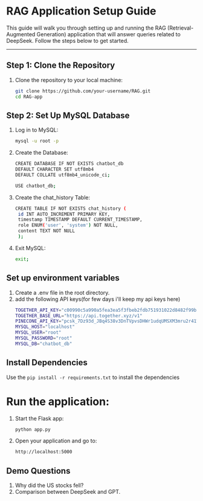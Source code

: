 # RAG Application Setup Guide

This guide will walk you through setting up and running the RAG (Retrieval-Augmented Generation) application that will answer queries related to DeepSeek. Follow the steps below to get started.


---


## Step 1: Clone the Repository

1. Clone the repository to your local machine:
   ```bash
   git clone https://github.com/your-username/RAG.git
   cd RAG-app

## Step 2: Set Up MySQL Database

1. Log in to MySQL:

    ```bash
    mysql -u root -p
2. Create the Database:
     ```bash
    CREATE DATABASE IF NOT EXISTS chatbot_db 
    DEFAULT CHARACTER SET utf8mb4 
    DEFAULT COLLATE utf8mb4_unicode_ci;
     
    USE chatbot_db;
3. Create the chat_history Table:

   ```bash
   CREATE TABLE IF NOT EXISTS chat_history (
    id INT AUTO_INCREMENT PRIMARY KEY,
    timestamp TIMESTAMP DEFAULT CURRENT_TIMESTAMP,
    role ENUM('user', 'system') NOT NULL,
    content TEXT NOT NULL
    );
4. Exit MySQL:
   ```bash
   exit;


## Set up environment variables
1. Create a .env file in the root directory.
2. add the following API keys(for few days i'll keep my api keys here)
   ```bash
   TOGETHER_API_KEY="c00990c5a990a5fea3ea5f3fbeb2fdb751931022d8482f99bd3f6bbc649f9305"
   TOGETHER_BASE_URL="https://api.together.xyz/v1"
   PINECONE_API_KEY="pcsk_7Dz93d_JBq4S38v3DnTVpvsDHWr1udqUMSXM3mru2r41WpRimSaGGCe3tQC8X1zjVebdh2"
   MYSQL_HOST="localhost"
   MYSQL_USER="root"
   MYSQL_PASSWORD="root"
   MYSQL_DB="chatbot_db"

## Install Dependencies
Use the `pip install -r requirements.txt` to install the dependencies


# Run the application:
1. Start the Flask app:
   ```bash
   python app.py

2. Open your application and go to:
   ```bash
   http://localhost:5000

## Demo Questions
1) Why did the US stocks fell?
2) Comparison between DeepSeek and GPT.



   
